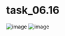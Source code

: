 # task_06.16
![image](https://user-images.githubusercontent.com/90615950/175831403-b8d34370-87a4-4bba-811d-fa142c7fc8e9.png)
![image](https://user-images.githubusercontent.com/90615950/175831416-f7509861-03e2-4ed5-8ef8-f9681a5edbc2.png)
